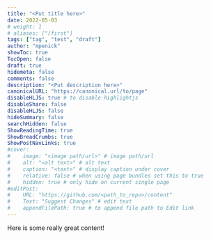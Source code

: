 ```yaml
---
title: "<Put title here>"
date: 2022-05-03
# weight: 1
# aliases: ["/first"]
tags: ["tag", "test", "draft"]
author: "mpenick"
showToc: true
TocOpen: false
draft: true
hidemeta: false
comments: false
description: "<Put description here>"
canonicalURL: "https://canonical.url/to/page"
disableHLJS: true # to disable highlightjs
disableShare: false
disableHLJS: false
hideSummary: false
searchHidden: false
ShowReadingTime: true
ShowBreadCrumbs: true
ShowPostNavLinks: true
#cover:
#    image: "<image path/url>" # image path/url
#    alt: "<alt text>" # alt text
#    caption: "<text>" # display caption under cover
#    relative: false # when using page bundles set this to true
#    hidden: true # only hide on current single page
#editPost:
#    URL: "https://github.com/<path_to_repo>/content"
#    Text: "Suggest Changes" # edit text
#    appendFilePath: true # to append file path to Edit link
---
```


Here is some really great content!
